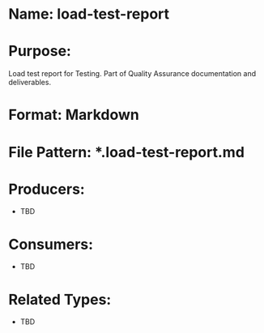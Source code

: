 # Name: load-test-report

# Purpose:
Load test report for Testing. Part of Quality Assurance documentation and deliverables.

# Format: Markdown

# File Pattern: *.load-test-report.md

# Producers:
- TBD

# Consumers:
- TBD

# Related Types:
- TBD
